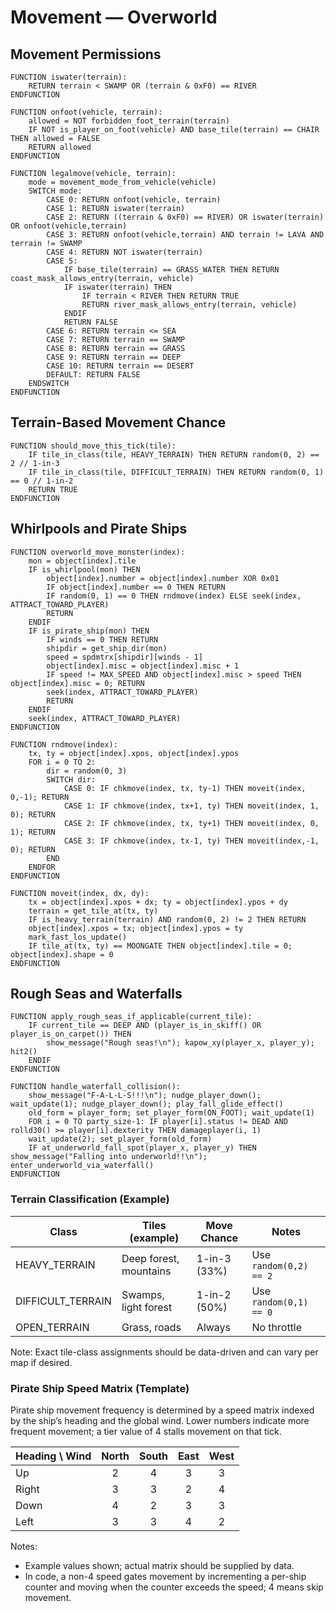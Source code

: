 # Movement — Overworld

## Movement Permissions

```pseudocode
FUNCTION iswater(terrain):
    RETURN terrain < SWAMP OR (terrain & 0xF0) == RIVER
ENDFUNCTION

FUNCTION onfoot(vehicle, terrain):
    allowed = NOT forbidden_foot_terrain(terrain)
    IF NOT is_player_on_foot(vehicle) AND base_tile(terrain) == CHAIR THEN allowed = FALSE
    RETURN allowed
ENDFUNCTION

FUNCTION legalmove(vehicle, terrain):
    mode = movement_mode_from_vehicle(vehicle)
    SWITCH mode:
        CASE 0: RETURN onfoot(vehicle, terrain)
        CASE 1: RETURN iswater(terrain)
        CASE 2: RETURN ((terrain & 0xF0) == RIVER) OR iswater(terrain) OR onfoot(vehicle,terrain)
        CASE 3: RETURN onfoot(vehicle,terrain) AND terrain != LAVA AND terrain != SWAMP
        CASE 4: RETURN NOT iswater(terrain)
        CASE 5:
            IF base_tile(terrain) == GRASS_WATER THEN RETURN coast_mask_allows_entry(terrain, vehicle)
            IF iswater(terrain) THEN
                IF terrain < RIVER THEN RETURN TRUE
                RETURN river_mask_allows_entry(terrain, vehicle)
            ENDIF
            RETURN FALSE
        CASE 6: RETURN terrain <= SEA
        CASE 7: RETURN terrain == SWAMP
        CASE 8: RETURN terrain == GRASS
        CASE 9: RETURN terrain == DEEP
        CASE 10: RETURN terrain == DESERT
        DEFAULT: RETURN FALSE
    ENDSWITCH
ENDFUNCTION
```

## Terrain-Based Movement Chance

```pseudocode
FUNCTION should_move_this_tick(tile):
    IF tile_in_class(tile, HEAVY_TERRAIN) THEN RETURN random(0, 2) == 2 // 1-in-3
    IF tile_in_class(tile, DIFFICULT_TERRAIN) THEN RETURN random(0, 1) == 0 // 1-in-2
    RETURN TRUE
ENDFUNCTION
```

## Whirlpools and Pirate Ships

```pseudocode
FUNCTION overworld_move_monster(index):
    mon = object[index].tile
    IF is_whirlpool(mon) THEN
        object[index].number = object[index].number XOR 0x01
        IF object[index].number == 0 THEN RETURN
        IF random(0, 1) == 0 THEN rndmove(index) ELSE seek(index, ATTRACT_TOWARD_PLAYER)
        RETURN
    ENDIF
    IF is_pirate_ship(mon) THEN
        IF winds == 0 THEN RETURN
        shipdir = get_ship_dir(mon)
        speed = spdmtrx[shipdir][winds - 1]
        object[index].misc = object[index].misc + 1
        IF speed != MAX_SPEED AND object[index].misc > speed THEN object[index].misc = 0; RETURN
        seek(index, ATTRACT_TOWARD_PLAYER)
        RETURN
    ENDIF
    seek(index, ATTRACT_TOWARD_PLAYER)
ENDFUNCTION

FUNCTION rndmove(index):
    tx, ty = object[index].xpos, object[index].ypos
    FOR i = 0 TO 2:
        dir = random(0, 3)
        SWITCH dir:
            CASE 0: IF chkmove(index, tx, ty-1) THEN moveit(index, 0,-1); RETURN
            CASE 1: IF chkmove(index, tx+1, ty) THEN moveit(index, 1, 0); RETURN
            CASE 2: IF chkmove(index, tx, ty+1) THEN moveit(index, 0, 1); RETURN
            CASE 3: IF chkmove(index, tx-1, ty) THEN moveit(index,-1, 0); RETURN
        END
    ENDFOR
ENDFUNCTION

FUNCTION moveit(index, dx, dy):
    tx = object[index].xpos + dx; ty = object[index].ypos + dy
    terrain = get_tile_at(tx, ty)
    IF is_heavy_terrain(terrain) AND random(0, 2) != 2 THEN RETURN
    object[index].xpos = tx; object[index].ypos = ty
    mark_fast_los_update()
    IF tile_at(tx, ty) == MOONGATE THEN object[index].tile = 0; object[index].shape = 0
ENDFUNCTION
```

## Rough Seas and Waterfalls

```pseudocode
FUNCTION apply_rough_seas_if_applicable(current_tile):
    IF current_tile == DEEP AND (player_is_in_skiff() OR player_is_on_carpet()) THEN
        show_message("Rough seas!\n"); kapow_xy(player_x, player_y); hit2()
    ENDIF
ENDFUNCTION

FUNCTION handle_waterfall_collision():
    show_message("F-A-L-L-S!!!\n"); nudge_player_down(); wait_update(1); nudge_player_down(); play_fall_glide_effect()
    old_form = player_form; set_player_form(ON_FOOT); wait_update(1)
    FOR i = 0 TO party_size-1: IF player[i].status != DEAD AND rolld30() >= player[i].dexterity THEN damageplayer(i, 1)
    wait_update(2); set_player_form(old_form)
    IF at_underworld_fall_spot(player_x, player_y) THEN show_message("Falling into underworld!!\n"); enter_underworld_via_waterfall()
ENDFUNCTION
```


### Terrain Classification (Example)

| Class             | Tiles (example)        | Move Chance    | Notes                            |
|-------------------|------------------------|----------------|----------------------------------|
| HEAVY_TERRAIN     | Deep forest, mountains | 1-in-3 (33%)   | Use `random(0,2) == 2`           |
| DIFFICULT_TERRAIN | Swamps, light forest   | 1-in-2 (50%)   | Use `random(0,1) == 0`           |
| OPEN_TERRAIN      | Grass, roads           | Always         | No throttle                      |

Note: Exact tile-class assignments should be data-driven and can vary per map if desired.

### Pirate Ship Speed Matrix (Template)

Pirate ship movement frequency is determined by a speed matrix indexed by the ship’s heading and the global wind. Lower numbers indicate more frequent movement; a tier value of 4 stalls movement on that tick.

| Heading \ Wind | North | South | East | West |
|----------------|:-----:|:-----:|:----:|:----:|
| Up             |   2   |   4   |  3   |  3   |
| Right          |   3   |   3   |  2   |  4   |
| Down           |   4   |   2   |  3   |  3   |
| Left           |   3   |   3   |  4   |  2   |

Notes:

- Example values shown; actual matrix should be supplied by data.
- In code, a non-4 speed gates movement by incrementing a per-ship counter and moving when the counter exceeds the speed; 4 means skip movement.
